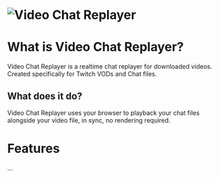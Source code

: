 # ![Video Chat Replayer](https://user-images.githubusercontent.com/12008758/205196726-bad0103c-b65e-4904-b801-0250920d6e8b.png)

# What is Video Chat Replayer?

Video Chat Replayer is a realtime chat replayer for downloaded videos. Created specifically for Twitch VODs and Chat files.

## What does it do?

Video Chat Replayer uses your browser to playback your chat files alongside your video file, in sync, no rendering required.

# Features

...
